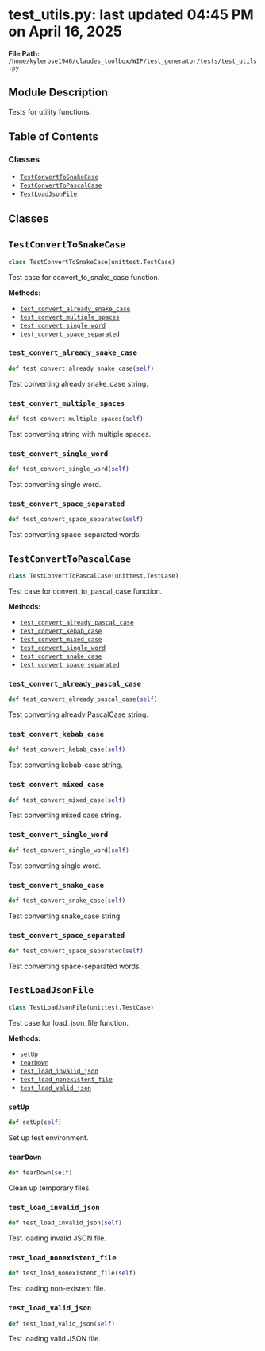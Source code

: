 # test_utils.py: last updated 04:45 PM on April 16, 2025

**File Path:** `/home/kylerose1946/claudes_toolbox/WIP/test_generator/tests/test_utils.py`

## Module Description

Tests for utility functions.

## Table of Contents

### Classes

- [`TestConvertToSnakeCase`](#testconverttosnakecase)
- [`TestConvertToPascalCase`](#testconverttopascalcase)
- [`TestLoadJsonFile`](#testloadjsonfile)

## Classes

## `TestConvertToSnakeCase`

```python
class TestConvertToSnakeCase(unittest.TestCase)
```

Test case for convert_to_snake_case function.

**Methods:**

- [`test_convert_already_snake_case`](#test_convert_already_snake_case)
- [`test_convert_multiple_spaces`](#test_convert_multiple_spaces)
- [`test_convert_single_word`](#test_convert_single_word)
- [`test_convert_space_separated`](#test_convert_space_separated)

### `test_convert_already_snake_case`

```python
def test_convert_already_snake_case(self)
```

Test converting already snake_case string.

### `test_convert_multiple_spaces`

```python
def test_convert_multiple_spaces(self)
```

Test converting string with multiple spaces.

### `test_convert_single_word`

```python
def test_convert_single_word(self)
```

Test converting single word.

### `test_convert_space_separated`

```python
def test_convert_space_separated(self)
```

Test converting space-separated words.

## `TestConvertToPascalCase`

```python
class TestConvertToPascalCase(unittest.TestCase)
```

Test case for convert_to_pascal_case function.

**Methods:**

- [`test_convert_already_pascal_case`](#test_convert_already_pascal_case)
- [`test_convert_kebab_case`](#test_convert_kebab_case)
- [`test_convert_mixed_case`](#test_convert_mixed_case)
- [`test_convert_single_word`](#test_convert_single_word)
- [`test_convert_snake_case`](#test_convert_snake_case)
- [`test_convert_space_separated`](#test_convert_space_separated)

### `test_convert_already_pascal_case`

```python
def test_convert_already_pascal_case(self)
```

Test converting already PascalCase string.

### `test_convert_kebab_case`

```python
def test_convert_kebab_case(self)
```

Test converting kebab-case string.

### `test_convert_mixed_case`

```python
def test_convert_mixed_case(self)
```

Test converting mixed case string.

### `test_convert_single_word`

```python
def test_convert_single_word(self)
```

Test converting single word.

### `test_convert_snake_case`

```python
def test_convert_snake_case(self)
```

Test converting snake_case string.

### `test_convert_space_separated`

```python
def test_convert_space_separated(self)
```

Test converting space-separated words.

## `TestLoadJsonFile`

```python
class TestLoadJsonFile(unittest.TestCase)
```

Test case for load_json_file function.

**Methods:**

- [`setUp`](#setup)
- [`tearDown`](#teardown)
- [`test_load_invalid_json`](#test_load_invalid_json)
- [`test_load_nonexistent_file`](#test_load_nonexistent_file)
- [`test_load_valid_json`](#test_load_valid_json)

### `setUp`

```python
def setUp(self)
```

Set up test environment.

### `tearDown`

```python
def tearDown(self)
```

Clean up temporary files.

### `test_load_invalid_json`

```python
def test_load_invalid_json(self)
```

Test loading invalid JSON file.

### `test_load_nonexistent_file`

```python
def test_load_nonexistent_file(self)
```

Test loading non-existent file.

### `test_load_valid_json`

```python
def test_load_valid_json(self)
```

Test loading valid JSON file.
